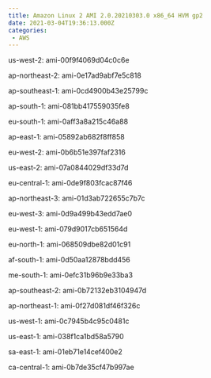 ```yaml
---
title: Amazon Linux 2 AMI 2.0.20210303.0 x86_64 HVM gp2
date: 2021-03-04T19:36:13.000Z
categories:
 - AWS
---
```


us-west-2: ami-00f9f4069d04c0c6e

ap-northeast-2: ami-0e17ad9abf7e5c818

ap-southeast-1: ami-0cd4900b43e25799c

ap-south-1: ami-081bb417559035fe8

eu-south-1: ami-0aff3a8a215c46a88

ap-east-1: ami-05892ab682f8ff858

eu-west-2: ami-0b6b51e397faf2316

us-east-2: ami-07a0844029df33d7d

eu-central-1: ami-0de9f803fcac87f46

ap-northeast-3: ami-01d3ab722655c7b7c

eu-west-3: ami-0d9a499b43edd7ae0

eu-west-1: ami-079d9017cb651564d

eu-north-1: ami-068509dbe82d01c91

af-south-1: ami-0d50aa12878bdd456

me-south-1: ami-0efc31b96b9e33ba3

ap-southeast-2: ami-0b72132eb3104947d

ap-northeast-1: ami-0f27d081df46f326c

us-west-1: ami-0c7945b4c95c0481c

us-east-1: ami-038f1ca1bd58a5790

sa-east-1: ami-01eb71e14cef400e2

ca-central-1: ami-0b7de35cf47b997ae

